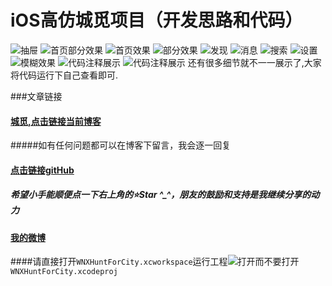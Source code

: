 # iOS高仿城觅项目（开发思路和代码）
![抽屉](http://ww3.sinaimg.cn/mw690/0068uRu1gw1euafbypbwfg307r0eanpd.gif)
![首页部分效果](http://ww2.sinaimg.cn/mw690/0068uRu1gw1euafbuoga1g307r0ea4qq.gif)
![首页效果](http://ww3.sinaimg.cn/mw690/0068uRu1gw1euafcdouwvg307r0ea7lo.gif)
![部分效果](http://ww1.sinaimg.cn/mw690/0068uRu1gw1euafd13tbjg307r0eau0y.gif)
![发现](http://ww1.sinaimg.cn/mw690/0068uRu1gw1euafcmh1l6g307r0eae81.gif)
![消息](http://ww2.sinaimg.cn/mw690/0068uRu1gw1eu74j4wthpg307r0ea7j8.gif)
![搜索](http://ww2.sinaimg.cn/mw690/0068uRu1gw1eu79mzig0xg307r0eadix.gif)
![设置](http://ww3.sinaimg.cn/mw690/0068uRu1gw1euafcuka9ug307r0eatdy.gif)
![模糊效果](http://ww3.sinaimg.cn/mw690/0068uRu1gw1euag0qdr3yg307i0dpb29.gif)
![代码注释展示](http://ww4.sinaimg.cn/mw690/0068uRu1gw1eu74eo2alej31kw0yx7oy.jpg)
![代码注释展示](http://ww3.sinaimg.cn/mw690/0068uRu1gw1eu74egddlqj31kw0yn18a.jpg)
 还有很多细节就不一一展示了,大家将代码运行下自己查看即可.
 
 ###文章链接

#### [城觅,点击链接当前博客](https://github.com/KeenTeam1990/WNXHuntForCity)
#####如有任何问题都可以在博客下留言，我会逐一回复

#### [点击链接gitHub](https://github.com/KeenTeam1990/WNXHuntForCity)
##### 希望小手能顺便点一下右上角的⭐️Star ^_^，朋友的鼓励和支持是我继续分享的动力

#### [我的微博](https://github.com/KeenTeam1990/WNXHuntForCity)


####请直接打开`WNXHuntForCity.xcworkspace`运行工程![打开](http://ww4.sinaimg.cn/mw690/0068uRu1gw1eu7cyp74l7j307k06eaac.jpg)而不要打开`WNXHuntForCity.xcodeproj`
